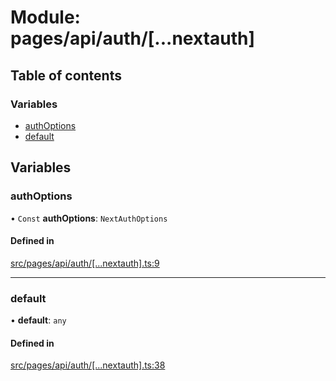 # Module: pages/api/auth/[...nextauth]

## Table of contents

### Variables

- [authOptions](../wiki/pages.api.auth.%5B...nextauth%5D#authoptions)
- [default](../wiki/pages.api.auth.%5B...nextauth%5D#default)

## Variables

### authOptions

• `Const` **authOptions**: `NextAuthOptions`

#### Defined in

[src/pages/api/auth/[...nextauth].ts:9](https://github.com/omerdemirkan/cs-130-project/blob/c363b4d/web/src/pages/api/auth/[...nextauth].ts#L9)

---

### default

• **default**: `any`

#### Defined in

[src/pages/api/auth/[...nextauth].ts:38](https://github.com/omerdemirkan/cs-130-project/blob/c363b4d/web/src/pages/api/auth/[...nextauth].ts#L38)
